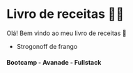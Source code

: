 # Livro de receitas :man_cook:

Olá! Bem vindo ao meu livro de receitas :wave:

- Strogonoff de frango



#### Bootcamp - Avanade - Fullstack





